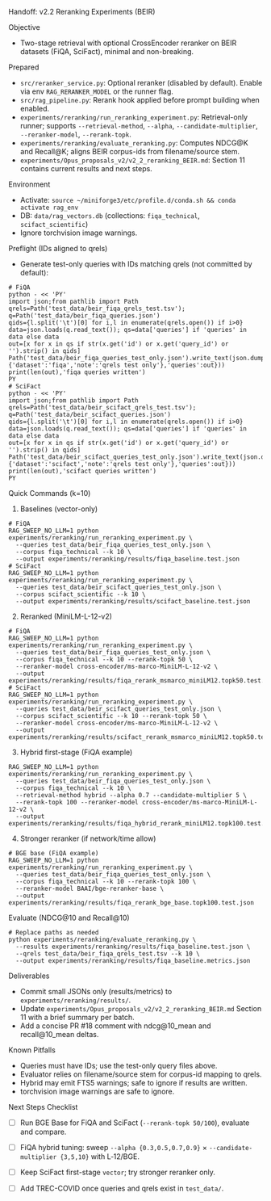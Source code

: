 Handoff: v2.2 Reranking Experiments (BEIR)

Objective
- Two-stage retrieval with optional CrossEncoder reranker on BEIR datasets (FiQA, SciFact), minimal and non-breaking.

Prepared
- `src/reranker_service.py`: Optional reranker (disabled by default). Enable via env `RAG_RERANKER_MODEL` or the runner flag.
- `src/rag_pipeline.py`: Rerank hook applied before prompt building when enabled.
- `experiments/reranking/run_reranking_experiment.py`: Retrieval-only runner; supports `--retrieval-method`, `--alpha`, `--candidate-multiplier`, `--reranker-model`, `--rerank-topk`.
- `experiments/reranking/evaluate_reranking.py`: Computes NDCG@K and Recall@K; aligns BEIR corpus-ids from filename/source stem.
- `experiments/Opus_proposals_v2/v2_2_reranking_BEIR.md`: Section 11 contains current results and next steps.

Environment
- Activate: `source ~/miniforge3/etc/profile.d/conda.sh && conda activate rag_env`
- DB: `data/rag_vectors.db` (collections: `fiqa_technical`, `scifact_scientific`)
- Ignore torchvision image warnings.

Preflight (IDs aligned to qrels)
- Generate test-only queries with IDs matching qrels (not committed by default):
```
# FiQA
python - << 'PY'
import json;from pathlib import Path
qrels=Path('test_data/beir_fiqa_qrels_test.tsv'); q=Path('test_data/beir_fiqa_queries.json')
qids={l.split('\t')[0] for i,l in enumerate(qrels.open()) if i>0}
data=json.loads(q.read_text()); qs=data['queries'] if 'queries' in data else data
out=[x for x in qs if str(x.get('id') or x.get('query_id') or '').strip() in qids]
Path('test_data/beir_fiqa_queries_test_only.json').write_text(json.dumps({'metadata':{'dataset':'fiqa','note':'qrels test only'},'queries':out}))
print(len(out),'fiqa queries written')
PY
# SciFact
python - << 'PY'
import json;from pathlib import Path
qrels=Path('test_data/beir_scifact_qrels_test.tsv'); q=Path('test_data/beir_scifact_queries.json')
qids={l.split('\t')[0] for i,l in enumerate(qrels.open()) if i>0}
data=json.loads(q.read_text()); qs=data['queries'] if 'queries' in data else data
out=[x for x in qs if str(x.get('id') or x.get('query_id') or '').strip() in qids]
Path('test_data/beir_scifact_queries_test_only.json').write_text(json.dumps({'metadata':{'dataset':'scifact','note':'qrels test only'},'queries':out}))
print(len(out),'scifact queries written')
PY
```

Quick Commands (k=10)
1) Baselines (vector-only)
```
# FiQA
RAG_SWEEP_NO_LLM=1 python experiments/reranking/run_reranking_experiment.py \
  --queries test_data/beir_fiqa_queries_test_only.json \
  --corpus fiqa_technical --k 10 \
  --output experiments/reranking/results/fiqa_baseline.test.json
# SciFact
RAG_SWEEP_NO_LLM=1 python experiments/reranking/run_reranking_experiment.py \
  --queries test_data/beir_scifact_queries_test_only.json \
  --corpus scifact_scientific --k 10 \
  --output experiments/reranking/results/scifact_baseline.test.json
```

2) Reranked (MiniLM-L-12-v2)
```
# FiQA
RAG_SWEEP_NO_LLM=1 python experiments/reranking/run_reranking_experiment.py \
  --queries test_data/beir_fiqa_queries_test_only.json \
  --corpus fiqa_technical --k 10 --rerank-topk 50 \
  --reranker-model cross-encoder/ms-marco-MiniLM-L-12-v2 \
  --output experiments/reranking/results/fiqa_rerank_msmarco_miniLM12.topk50.test.json
# SciFact
RAG_SWEEP_NO_LLM=1 python experiments/reranking/run_reranking_experiment.py \
  --queries test_data/beir_scifact_queries_test_only.json \
  --corpus scifact_scientific --k 10 --rerank-topk 50 \
  --reranker-model cross-encoder/ms-marco-MiniLM-L-12-v2 \
  --output experiments/reranking/results/scifact_rerank_msmarco_miniLM12.topk50.test.json
```

3) Hybrid first-stage (FiQA example)
```
RAG_SWEEP_NO_LLM=1 python experiments/reranking/run_reranking_experiment.py \
  --queries test_data/beir_fiqa_queries_test_only.json \
  --corpus fiqa_technical --k 10 \
  --retrieval-method hybrid --alpha 0.7 --candidate-multiplier 5 \
  --rerank-topk 100 --reranker-model cross-encoder/ms-marco-MiniLM-L-12-v2 \
  --output experiments/reranking/results/fiqa_hybrid_rerank_miniLM12.topk100.test.json
```

4) Stronger reranker (if network/time allow)
```
# BGE base (FiQA example)
RAG_SWEEP_NO_LLM=1 python experiments/reranking/run_reranking_experiment.py \
  --queries test_data/beir_fiqa_queries_test_only.json \
  --corpus fiqa_technical --k 10 --rerank-topk 100 \
  --reranker-model BAAI/bge-reranker-base \
  --output experiments/reranking/results/fiqa_rerank_bge_base.topk100.test.json
```

Evaluate (NDCG@10 and Recall@10)
```
# Replace paths as needed
python experiments/reranking/evaluate_reranking.py \
  --results experiments/reranking/results/fiqa_baseline.test.json \
  --qrels test_data/beir_fiqa_qrels_test.tsv --k 10 \
  --output experiments/reranking/results/fiqa_baseline.metrics.json
```

Deliverables
- Commit small JSONs only (results/metrics) to `experiments/reranking/results/`.
- Update `experiments/Opus_proposals_v2/v2_2_reranking_BEIR.md` Section 11 with a brief summary per batch.
- Add a concise PR #18 comment with ndcg@10_mean and recall@10_mean deltas.

Known Pitfalls
- Queries must have IDs; use the test-only query files above.
- Evaluator relies on filename/source stem for corpus-id mapping to qrels.
- Hybrid may emit FTS5 warnings; safe to ignore if results are written.
- torchvision image warnings are safe to ignore.

Next Steps Checklist
- [ ] Run BGE Base for FiQA and SciFact (`--rerank-topk 50/100`), evaluate and compare.
- [ ] FiQA hybrid tuning: sweep `--alpha {0.3,0.5,0.7,0.9}` × `--candidate-multiplier {3,5,10}` with L‑12/BGE.
- [ ] Keep SciFact first-stage `vector`; try stronger reranker only.
- [ ] Add TREC-COVID once queries and qrels exist in `test_data/`.

